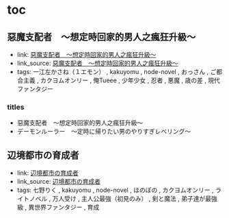 # toc

## 惡魔支配者　～想定時回家的男人之瘋狂升級～

- link: [惡魔支配者　～想定時回家的男人之瘋狂升級～](%E6%83%A1%E9%AD%94%E6%94%AF%E9%85%8D%E8%80%85%E3%80%80%EF%BD%9E%E6%83%B3%E5%AE%9A%E6%99%82%E5%9B%9E%E5%AE%B6%E7%9A%84%E7%94%B7%E4%BA%BA%E4%B9%8B%E7%98%8B%E7%8B%82%E5%8D%87%E7%B4%9A%EF%BD%9E/)
- link_source: [惡魔支配者　～想定時回家的男人之瘋狂升級～](../kakuyomu/%E6%83%A1%E9%AD%94%E6%94%AF%E9%85%8D%E8%80%85%E3%80%80%EF%BD%9E%E6%83%B3%E5%AE%9A%E6%99%82%E5%9B%9E%E5%AE%B6%E7%9A%84%E7%94%B7%E4%BA%BA%E4%B9%8B%E7%98%8B%E7%8B%82%E5%8D%87%E7%B4%9A%EF%BD%9E/)
- tags: 一江左かさね（１エモン） , kakuyomu , node-novel , おっさん , ご都合主義 , カクヨムオンリー , 俺Tueee , 少年少女 , 忍者 , 悪魔 , 歳の差 , 現代ファンタジー

### titles

- 惡魔支配者　～想定時回家的男人之瘋狂升級～
- デーモンルーラー　～定時に帰りたい男のやりすぎレベリング～

## 辺境都市の育成者

- link: [辺境都市の育成者](%E8%BE%BA%E5%A2%83%E9%83%BD%E5%B8%82%E3%81%AE%E8%82%B2%E6%88%90%E8%80%85/)
- link_source: [辺境都市の育成者](../kakuyomu/%E8%BE%BA%E5%A2%83%E9%83%BD%E5%B8%82%E3%81%AE%E8%82%B2%E6%88%90%E8%80%85/)
- tags: 七野りく , kakuyomu , node-novel , ほのぼの , カクヨムオンリー , ライトノベル , 万人受け , 主人公最強（初見のみ） , 剣と魔法 , 弟子達が最強級 , 異世界ファンタジー , 育成
